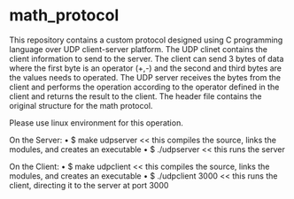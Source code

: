 # math_protocol
This repository contains a custom protocol designed using C programming language over UDP client-server platform. The UDP clinet contains the client information to send to the server. The client can send 3 bytes of data where the first byte is an operator (+,-) and the second and third bytes are the values needs to operated. The UDP server receives the bytes from the client and performs the operation according to the operator defined in the client and returns the result to the client. The header file contains the original structure for the math protocol. 

Please use linux environment for this operation.

On the Server:
• $ make udpserver << this compiles the source, links the modules, and creates an executable
• $ ./udpserver << this runs the server

On the Client:
• $ make udpclient << this compiles the source, links the modules, and creates an executable
• $ ./udpclient <server IP> 3000 << this runs the client, directing it to the server at port 3000
